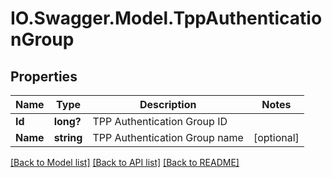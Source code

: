 # IO.Swagger.Model.TppAuthenticationGroup
## Properties

Name | Type | Description | Notes
------------ | ------------- | ------------- | -------------
**Id** | **long?** | TPP Authentication Group ID | 
**Name** | **string** | TPP Authentication Group name | [optional] 

[[Back to Model list]](../README.md#documentation-for-models) [[Back to API list]](../README.md#documentation-for-api-endpoints) [[Back to README]](../README.md)

